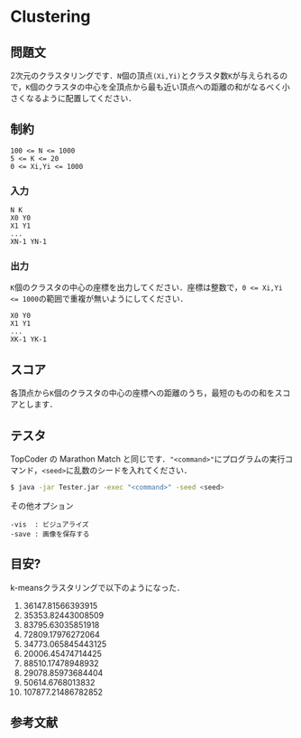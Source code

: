 # Clustering

## 問題文
2次元のクラスタリングです．```N```個の頂点```(Xi,Yi)```とクラスタ数```K```が与えられるので，```K```個のクラスタの中心を全頂点から最も近い頂点への距離の和がなるべく小さくなるように配置してください．

## 制約
```
100 <= N <= 1000
5 <= K <= 20
0 <= Xi,Yi <= 1000
```

### 入力
```
N K
X0 Y0
X1 Y1
...
XN-1 YN-1
```

### 出力
```K```個のクラスタの中心の座標を出力してください．座標は整数で，```0 <= Xi,Yi <= 1000```の範囲で重複が無いようにしてください．
```
X0 Y0
X1 Y1
...
XK-1 YK-1
```

## スコア
各頂点から```K```個のクラスタの中心の座標への距離のうち，最短のものの和をスコアとします．

## テスタ
TopCoder の Marathon Match と同じです．```"<command>"```にプログラムの実行コマンド，```<seed>```に乱数のシードを入れてください．
```sh
$ java -jar Tester.jar -exec "<command>" -seed <seed>
```
その他オプション
```
-vis  : ビジュアライズ
-save : 画像を保存する
```


## 目安?
k-meansクラスタリングで以下のようになった．
1) 36147.81566393915
2) 35353.82443008509
3) 83795.63035851918
4) 72809.17976272064
5) 34773.065845443125
6) 20006.45474714425
7) 88510.17478948932
8) 29078.85973684404
9) 50614.6768013832
10) 107877.21486782852

##  参考文献

